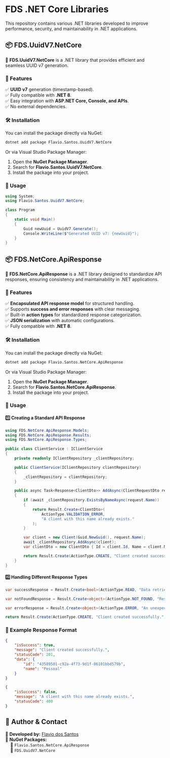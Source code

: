 # FDS .NET Core Libraries

This repository contains various .NET libraries developed to improve performance, security, and maintainability in .NET applications.


## 📦 FDS.UuidV7.NetCore

🚀 **FDS.UuidV7.NetCore** is a .NET library that provides efficient and seamless UUID v7 generation.

### 📌 Features
✅ **UUID v7** generation (timestamp-based).  
✅ Fully compatible with **.NET 8**.  
✅ Easy integration with **ASP.NET Core, Console, and APIs**.  
✅ No external dependencies.  


### 🛠 Installation

You can install the package directly via NuGet:

```sh
dotnet add package Flavio.Santos.UuidV7.NetCore
```

Or via Visual Studio Package Manager:

1. Open the **NuGet Package Manager**.
2. Search for **Flavio.Santos.UuidV7.NetCore**.
3. Install the package into your project.

### 🚀 Usage

```csharp
using System;
using Flavio.Santos.UuidV7.NetCore;

class Program
{
    static void Main()
    {
        Guid newUuid = UuidV7.Generate();
        Console.WriteLine($"Generated UUID v7: {newUuid}");
    }
}
```

## 📦 FDS.NetCore.ApiResponse

🚀 **FDS.NetCore.ApiResponse** is a .NET library designed to standardize API responses, ensuring consistency and maintainability in .NET applications.

### 📌 Features
✅ **Encapsulated API response model** for structured handling.  
✅ Supports **success and error responses** with clear messaging.  
✅ Built-in **action types** for standardized response categorization.  
✅ **JSON serialization** with automatic configurations.  
✅ Fully compatible with **.NET 8**.  

### 🛠 Installation

You can install the package directly via NuGet:

```sh
dotnet add package Flavio.Santos.NetCore.ApiResponse
```

Or via Visual Studio Package Manager:

1. Open the **NuGet Package Manager**.
2. Search for **Flavio.Santos.NetCore.ApiResponse**.
3. Install the package into your project.

### 🚀 Usage

#### 1️⃣ Creating a Standard API Response

```csharp
using FDS.NetCore.ApiResponse.Models;
using FDS.NetCore.ApiResponse.Results;
using FDS.NetCore.ApiResponse.Types;

public class ClientService : IClientService
{
    private readonly IClientRepository _clientRepository;

    public ClientService(IClientRepository clientRepository)
    {
        _clientRepository = clientRepository;
    }

    public async Task<Response<ClientDto>> AddAsync(ClientRequestDto request)
    {
        if (await _clientRepository.ExistsByNameAsync(request.Name))
        {
            return Result.Create<ClientDto>(
                ActionType.VALIDATION_ERROR,
                "A client with this name already exists."
            );
        }

        var client = new Client(Guid.NewGuid(), request.Name);
        await _clientRepository.AddAsync(client);
        var clientDto = new ClientDto { Id = client.Id, Name = client.Name };

        return Result.Create(ActionType.CREATE, "Client created successfully.", clientDto);
    }
}
```

#### 2️⃣ Handling Different Response Types

```csharp
var successResponse = Result.Create<bool>(ActionType.READ, "Data retrieved successfully.", new { Value = 42 });

var notFoundResponse = Result.Create<object>(ActionType.NOT_FOUND, "Resource not found.");

var errorResponse = Result.Create<object>(ActionType.ERROR, "An unexpected error occurred.");

return Result.Create(ActionType.CREATE, "Client created successfully.", clientDto);
```

### 📜 Example Response Format

```json
{
    "isSuccess": true,
    "message": "Client created successfully.",
    "statusCode": 201,
    "data": {
        "id": "43589501-c92a-4f73-9d1f-06101bbd579b",
        "name": "Pessoal"
    }
}
```

```json
{
    "isSuccess": false,
    "message": "A client with this name already exists.",
    "statusCode": 400
}
```

## 🔗 Author & Contact

📌 **Developed by:** [Flavio dos Santos](https://www.linkedin.com/in/flavio-santos-ti/)  
📌 **NuGet Packages:**  
&nbsp;&nbsp;&nbsp;&nbsp;🔹 `Flavio.Santos.NetCore.ApiResponse`  
&nbsp;&nbsp;&nbsp;&nbsp;🔹 `FDS.UuidV7.NetCore`
